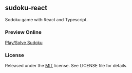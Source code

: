 ## sudoku-react

Sodoku game with React and Typescript.

### Preview Online

[Play/Solve Sudoku](https://cenxky.github.io/sudoku-react)

### License

Released under the [MIT](http://opensource.org/licenses/MIT) license. See LICENSE file for details.
